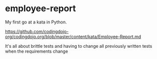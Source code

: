 # employee-report

My first go at a kata in Python. 

https://github.com/codingdojo-org/codingdojo.org/blob/master/content/kata/Employee-Report.md

It's all about brittle tests and having to change all previously written tests when the requirements change

